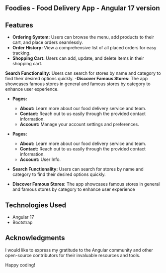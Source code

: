 ## Foodies - Food Delivery App - Angular 17 version

## Features

- **Ordering System:** Users can browse the menu, add products to their cart, and place orders seamlessly.
- **Order History:** View a comprehensive list of all placed orders for easy tracking.
- **Shopping Cart:** Users can add, update, and delete items in their shopping cart.

**Search Functionality:** Users can search for stores by name and category to find their desired options quickly.
-**Discover Famous Stores:** The app showcases famous stores in general and famous stores by category to enhance user experience.
- **Pages:**   
  - **About:** Learn more about our food delivery service and team.
  - **Contact:** Reach out to us easily through the provided contact information.
  - **Account:** Manage your account settings and preferences.

- **Pages:**
  - **About:** Learn more about our food delivery service and team.
  - **Contact:** Reach out to us easily through the provided contact information.
  - **Account:** User Info.
- **Search Functionality:** Users can search for stores by name and category to find their desired options quickly.
- **Discover Famous Stores:** The app showcases famous stores in general and famous stores by category to enhance user experience

## Technologies Used

- Angular 17
- Bootstrap

## Acknowledgments

I would like to express my gratitude to the Angular community and other open-source contributors for their invaluable resources and tools.

Happy coding!
